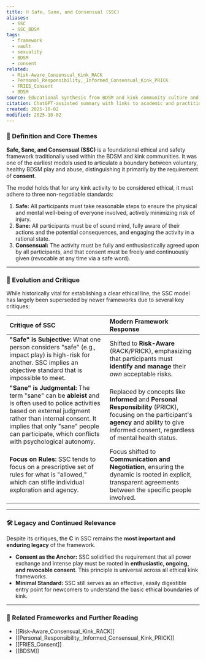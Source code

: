 ```yaml
---
title: ⛓️ Safe, Sane, and Consensual (SSC)
aliases:
  - SSC
  - SSC_BDSM
tags:
  - framework
  - vault
  - sexuality
  - BDSM
  - consent
related:
  - Risk-Aware_Consensual_Kink_RACK
  - Personal_Responsibility,_Informed_Consensual_Kink_PRICK
  - FRIES_Consent
  - BDSM
source: Educational synthesis from BDSM and kink community culture and literature (The older, traditional model)
citation: ChatGPT-assisted summary with links to academic and practitioner materials
created: 2025-10-02
modified: 2025-10-02
---
```


<!-- @format -->

### 🧩 Definition and Core Themes

**Safe, Sane, and Consensual (SSC)** is a foundational ethical and safety framework traditionally used within the BDSM and kink communities. It was one of the earliest models used to articulate a boundary between voluntary, healthy BDSM play and abuse, distinguishing it primarily by the requirement of **consent**.

The model holds that for any kink activity to be considered ethical, it must adhere to three non-negotiable standards:

1.  **Safe:** All participants must take reasonable steps to ensure the physical and mental well-being of everyone involved, actively minimizing risk of injury.
2.  **Sane:** All participants must be of sound mind, fully aware of their actions and the potential consequences, and engaging the activity in a rational state.
3.  **Consensual:** The activity must be fully and enthusiastically agreed upon by all participants, and that consent must be freely and continuously given (revocable at any time via a safe word).

---

### 🌿 Evolution and Critique

While historically vital for establishing a clear ethical line, the SSC model has largely been superseded by newer frameworks due to several key critiques:

| Critique of SSC                                                                                                                                                                                                                                               | Modern Framework Response                                                                                                                                                                          |
| :------------------------------------------------------------------------------------------------------------------------------------------------------------------------------------------------------------------------------------------------------------ | :------------------------------------------------------------------------------------------------------------------------------------------------------------------------------------------------- |
| **"Safe" is Subjective:** What one person considers "safe" (e.g., impact play) is high-risk for another. SSC implies an objective standard that is impossible to meet.                                                                                        | Shifted to **Risk-Aware** (RACK/PRICK), emphasizing that participants must **identify and manage** their _own_ acceptable risks.                                                                   |
| **"Sane" is Judgmental:** The term "sane" can be **ableist** and is often used to police activities based on external judgment rather than internal consent. It implies that only "sane" people can participate, which conflicts with psychological autonomy. | Replaced by concepts like **Informed** and **Personal Responsibility** (PRICK), focusing on the participant's **agency** and ability to give informed consent, regardless of mental health status. |
| **Focus on Rules:** SSC tends to focus on a prescriptive set of rules for what is "allowed," which can stifle individual exploration and agency.                                                                                                              | Focus shifted to **Communication and Negotiation**, ensuring the dynamic is rooted in explicit, transparent agreements between the specific people involved.                                       |

---

### 🛠️ Legacy and Continued Relevance

Despite its critiques, the **C** in SSC remains the **most important and enduring legacy** of the framework.

- **Consent as the Anchor:** SSC solidified the requirement that all power exchange and intense play must be rooted in **enthusiastic, ongoing, and revocable consent**. This principle is universal across all ethical kink frameworks.
- **Minimal Standard:** SSC still serves as an effective, easily digestible entry point for newcomers to understand the basic ethical boundaries of kink.

---

### 🔗 Related Frameworks and Further Reading

- [[Risk-Aware_Consensual_Kink_RACK]]
- [[Personal_Responsibility,_Informed_Consensual_Kink_PRICK]]
- [[FRIES_Consent]]
- [[BDSM]]
